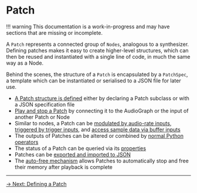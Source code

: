 # Patch

!!! warning
    This documentation is a work-in-progress and may have sections that are missing or incomplete.

A `Patch` represents a connected group of `Nodes`, analogous to a synthesizer. Defining patches makes it easy to create higher-level structures, which can then be reused and instantiated with a single line of code, in much the same way as a Node.

Behind the scenes, the structure of a `Patch` is encapsulated by a `PatchSpec`, a template which can be instantiated or serialised to a JSON file for later use.  

- [A Patch structure is defined](defining) either by declaring a Patch subclass or with a JSON specification file
- [Play and stop a Patch](playback) by connecting it to the AudioGraph or the input of another Patch or Node 
- Similar to nodes, a Patch can be [modulated by audio-rate inputs](inputs#audio-rate-inputs), [triggered by trigger inputs](inputs#triggers), and [access sample data via buffer inputs](inputs#buffer-inputs) 
- The outputs of Patches can be altered or combined by [normal Python operators](operators)
- The status of a Patch can be queried via its [properties](properties) 
- Patches can be [exported and imported to JSON](exporting)
- The [auto-free mechanism](auto-free) allows Patches to automatically stop and free their memory after playback is complete 

---

[→ Next: Defining a Patch](defining)
